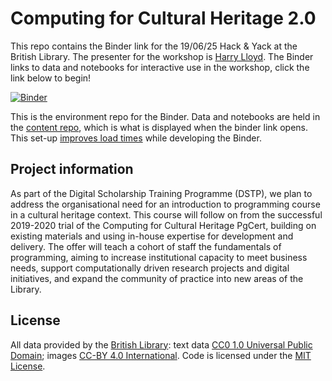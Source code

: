 # Computing for Cultural Heritage 2.0

This repo contains the Binder link for the 19/06/25 Hack & Yack at the British Library. The presenter for the workshop is [Harry Lloyd](https://www.linkedin.com/in/harry-lloyd-9140b970/). The Binder links to data and notebooks for interactive use in the workshop, click the link below to begin!

[![Binder](https://mybinder.org/badge_logo.svg)](https://mybinder.org/hub/user-redirect/git-pull?repo=https%3A%2F%2Fgithub.com%2Fbritishlibrary%2Fcomputing_for_cultural_heritage_2.0&urlpath=lab%2Ftree%2Fcomputing_for_cultural_heritage_2.0%2Fnotebooks%2Fpre_work.ipynb&branch=main)

This is the environment repo for the Binder. Data and notebooks are held in the [content repo](https://github.com/harrylloyd-bl/incu-binder-content-repo/tree/hny-0924), which is what is displayed when the binder link opens. This set-up [improves load times](https://mybinder.readthedocs.io/en/latest/howto/external_binder_setup.html) while developing the Binder.

## Project information

As part of the Digital Scholarship Training Programme (DSTP), we plan to address the organisational need for an introduction to programming course in a cultural heritage context. This course will follow on from the successful 2019-2020 trial of the Computing for Cultural Heritage PgCert, building on existing materials and using in-house expertise for development and delivery. The offer will teach a cohort of staff the fundamentals of programming, aiming to increase institutional capacity to meet business needs, support computationally driven research projects and digital initiatives, and expand the community of practice into new areas of the Library. 

## License

All data provided by the [British Library](https://creativecommons.org/licenses/by/4.0/): text data [CC0 1.0 Universal Public Domain](https://creativecommons.org/publicdomain/zero/1.0/); images [CC-BY 4.0 International](https://creativecommons.org/licenses/by/4.0/). Code is licensed under the [MIT License](https://mit-license.org/).
